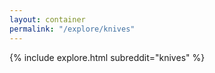 ```yaml
---
layout: container
permalink: "/explore/knives"
---
```


<link rel="stylesheet" type="text/css" href="/static/css/explore.css">
{% include explore.html subreddit="knives" %}
